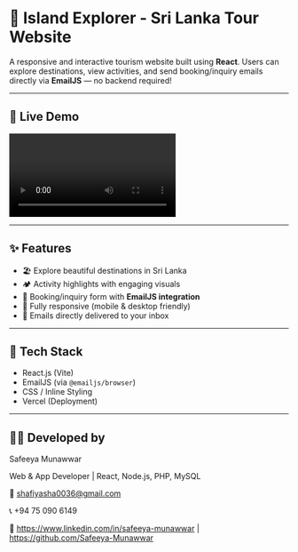 # 🌴 Island Explorer - Sri Lanka Tour Website

A responsive and interactive tourism website built using **React**. Users can explore destinations, view activities, and send booking/inquiry emails directly via **EmailJS** — no backend required!

---

## 🚀 Live Demo

![View Demo](./public/demo.mp4)

---
## ✨ Features

- 🏖️ Explore beautiful destinations in Sri Lanka
- 🏕️ Activity highlights with engaging visuals
- 📨 Booking/inquiry form with **EmailJS integration**
- 📱 Fully responsive (mobile & desktop friendly)
- 📧 Emails directly delivered to your inbox

---

## 🔧 Tech Stack

- React.js (Vite)
- EmailJS (via `@emailjs/browser`)
- CSS / Inline Styling
- Vercel (Deployment)

---

## 👩‍💻 Developed by
Safeeya Munawwar

Web & App Developer | React, Node.js, PHP, MySQL

📧 shafiyasha0036@gmail.com

📞 +94 75 090 6149

🔗 https://www.linkedin.com/in/safeeya-munawwar | https://github.com/Safeeya-Munawwar 



